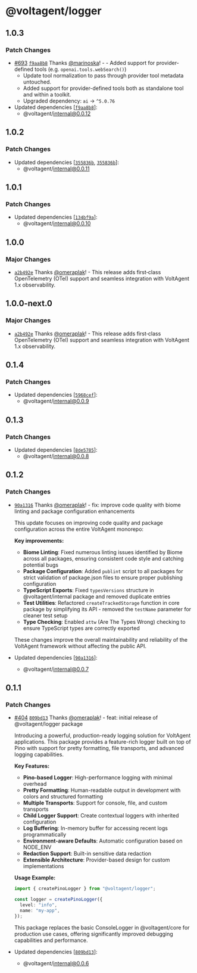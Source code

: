 # @voltagent/logger

## 1.0.3

### Patch Changes

- [#693](https://github.com/VoltAgent/voltagent/pull/693) [`f9aa8b8`](https://github.com/VoltAgent/voltagent/commit/f9aa8b8980a9efa53b6a83e6ba2a6db765a4fd0e) Thanks [@marinoska](https://github.com/marinoska)! - - Added support for provider-defined tools (e.g. `openai.tools.webSearch()`)
  - Update tool normalization to pass through provider tool metadata untouched.
  - Added support for provider-defined tools both as standalone tool and within a toolkit.
  - Upgraded dependency: `ai` → `^5.0.76`
- Updated dependencies [[`f9aa8b8`](https://github.com/VoltAgent/voltagent/commit/f9aa8b8980a9efa53b6a83e6ba2a6db765a4fd0e)]:
  - @voltagent/internal@0.0.12

## 1.0.2

### Patch Changes

- Updated dependencies [[`355836b`](https://github.com/VoltAgent/voltagent/commit/355836b39a6d1ba36c5cfac82008cab3281703e7), [`355836b`](https://github.com/VoltAgent/voltagent/commit/355836b39a6d1ba36c5cfac82008cab3281703e7)]:
  - @voltagent/internal@0.0.11

## 1.0.1

### Patch Changes

- Updated dependencies [[`134bf9a`](https://github.com/VoltAgent/voltagent/commit/134bf9a2978f0b069f842910fb4fb3e969f70390)]:
  - @voltagent/internal@0.0.10

## 1.0.0

### Major Changes

- [`a2b492e`](https://github.com/VoltAgent/voltagent/commit/a2b492e8ed4dba96fa76862bbddf156f3a1a5c93) Thanks [@omeraplak](https://github.com/omeraplak)! - This release adds first‑class OpenTelemetry (OTel) support and seamless integration with VoltAgent 1.x observability.

## 1.0.0-next.0

### Major Changes

- [`a2b492e`](https://github.com/VoltAgent/voltagent/commit/a2b492e8ed4dba96fa76862bbddf156f3a1a5c93) Thanks [@omeraplak](https://github.com/omeraplak)! - This release adds first‑class OpenTelemetry (OTel) support and seamless integration with VoltAgent 1.x observability.

## 0.1.4

### Patch Changes

- Updated dependencies [[`5968cef`](https://github.com/VoltAgent/voltagent/commit/5968cef5fe417cd118867ac78217dddfbd60493d)]:
  - @voltagent/internal@0.0.9

## 0.1.3

### Patch Changes

- Updated dependencies [[`8de5785`](https://github.com/VoltAgent/voltagent/commit/8de5785e385bec632f846bcae44ee5cb22a9022e)]:
  - @voltagent/internal@0.0.8

## 0.1.2

### Patch Changes

- [`90a1316`](https://github.com/VoltAgent/voltagent/commit/90a131622a876c0d91e1b9046a5e1fc143fef6b5) Thanks [@omeraplak](https://github.com/omeraplak)! - fix: improve code quality with biome linting and package configuration enhancements

  This update focuses on improving code quality and package configuration across the entire VoltAgent monorepo:

  **Key improvements:**
  - **Biome Linting**: Fixed numerous linting issues identified by Biome across all packages, ensuring consistent code style and catching potential bugs
  - **Package Configuration**: Added `publint` script to all packages for strict validation of package.json files to ensure proper publishing configuration
  - **TypeScript Exports**: Fixed `typesVersions` structure in @voltagent/internal package and removed duplicate entries
  - **Test Utilities**: Refactored `createTrackedStorage` function in core package by simplifying its API - removed the `testName` parameter for cleaner test setup
  - **Type Checking**: Enabled `attw` (Are The Types Wrong) checking to ensure TypeScript types are correctly exported

  These changes improve the overall maintainability and reliability of the VoltAgent framework without affecting the public API.

- Updated dependencies [[`90a1316`](https://github.com/VoltAgent/voltagent/commit/90a131622a876c0d91e1b9046a5e1fc143fef6b5)]:
  - @voltagent/internal@0.0.7

## 0.1.1

### Patch Changes

- [#404](https://github.com/VoltAgent/voltagent/pull/404) [`809bd13`](https://github.com/VoltAgent/voltagent/commit/809bd13c5fce7b2afdb0f0d934cc5a21d3e77726) Thanks [@omeraplak](https://github.com/omeraplak)! - feat: initial release of @voltagent/logger package

  Introducing a powerful, production-ready logging solution for VoltAgent applications. This package provides a feature-rich logger built on top of Pino with support for pretty formatting, file transports, and advanced logging capabilities.

  **Key Features:**
  - **Pino-based Logger**: High-performance logging with minimal overhead
  - **Pretty Formatting**: Human-readable output in development with colors and structured formatting
  - **Multiple Transports**: Support for console, file, and custom transports
  - **Child Logger Support**: Create contextual loggers with inherited configuration
  - **Log Buffering**: In-memory buffer for accessing recent logs programmatically
  - **Environment-aware Defaults**: Automatic configuration based on NODE_ENV
  - **Redaction Support**: Built-in sensitive data redaction
  - **Extensible Architecture**: Provider-based design for custom implementations

  **Usage Example:**

  ```typescript
  import { createPinoLogger } from "@voltagent/logger";

  const logger = createPinoLogger({
    level: "info",
    name: "my-app",
  });
  ```

  This package replaces the basic ConsoleLogger in @voltagent/core for production use cases, offering significantly improved debugging capabilities and performance.

- Updated dependencies [[`809bd13`](https://github.com/VoltAgent/voltagent/commit/809bd13c5fce7b2afdb0f0d934cc5a21d3e77726)]:
  - @voltagent/internal@0.0.6
